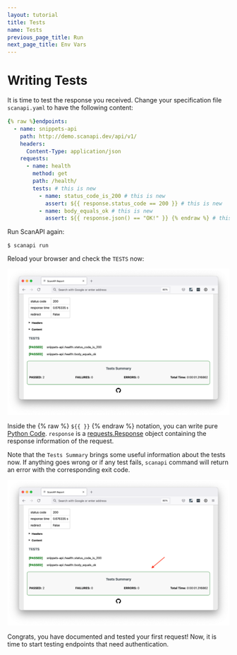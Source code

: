 ```yaml
---
layout: tutorial
title: Tests
name: Tests
previous_page_title: Run
next_page_title: Env Vars
---
```


# Writing Tests

It is time to test the response you received. Change your specification file `scanapi.yaml` to have
the following content:

```yaml
{% raw %}endpoints:
  - name: snippets-api
    path: http://demo.scanapi.dev/api/v1/
    headers:
      Content-Type: application/json
    requests:
      - name: health
        method: get
        path: /health/
        tests: # this is new
          - name: status_code_is_200 # this is new
            assert: ${{ response.status_code == 200 }} # this is new
          - name: body_equals_ok # this is new
            assert: ${{ response.json() == "OK!" }} {% endraw %} # this is new
```

Run ScanAPI again:

```shell
$ scanapi run
```

Reload your browser and check the `TESTS` now:

<p align="center">
  <img
    src="/assets/images/tutorial/page4/report-tests.png"
    width="900"
    alt="Test details"
  >
</p>

Inside the {% raw %} `${{ }}` {% endraw %} notation, you can write pure [Python Code][python-code].
`response` is a [requests.Response][requests-response] object containing the response information
of the request.

Note that the `Tests Summary` brings some useful information about the tests now.
If anything goes wrong or if any test fails, `scanapi` command will return an error with the
corresponding exit code.

<p align="center">
  <img
    src="/assets/images/tutorial/page4/report-tests-summary.png"
    width="900"
    alt="Tests summary"
  >
</p>

Congrats, you have documented and tested your first request! Now, it is time to start testing
endpoints that need authentication.

[python-code]: http://127.0.0.1:4000/docs_v1/specification/python_code.html
[requests-response]: https://docs.python-requests.org/en/latest/api/#requests.Response
